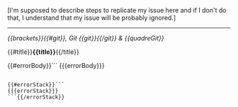 [I'm supposed to describe steps to replicate my issue here and if I don't do that, I understand that my issue will be probably ignored.]

--------------------------------

*{{brackets}}{{#git}}, Git {{git}}{{/git}} & {{quadreGit}}*

{{#title}}**{{title}}**{{/title}}

{{#errorBody}}```
{{{errorBody}}}
```{{/errorBody}}

{{#errorStack}}```
{{{errorStack}}}
```{{/errorStack}}
